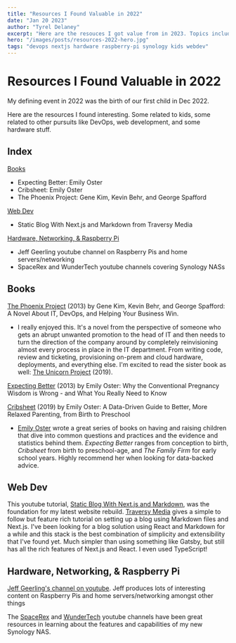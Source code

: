 ```yaml
---
title: "Resources I Found Valuable in 2022"
date: "Jan 20 2023"
author: "Tyrel Delaney"
excerpt: "Here are the resouces I got value from in 2023. Topics include kids, devops, web dev, and some hardware stuff."
hero: "/images/posts/resources-2022-hero.jpg"
tags: "devops nextjs hardware raspberry-pi synology kids webdev"
---
```


# Resources I Found Valuable in 2022

My defining event in 2022 was the birth of our first child in Dec 2022.

Here are the resources I found interesting. Some related to kids, some related to other pursuits like DevOps, web development, and some hardware stuff.

## Index

[Books](#books)

* Expecting Better: Emily Oster
* Cribsheet: Emily Oster
* The Phoenix Project: Gene Kim, Kevin Behr, and George Spafford

[Web Dev](#web-dev)

* Static Blog With Next.js and Markdown from Traversy Media

[Hardware, Networking, & Raspberry Pi](#hardware-networking-raspberry-pi)

* Jeff Geerling youtube channel on Raspberry Pis and home servers/networking
* SpaceRex and WunderTech youtube channels covering Synology NASs

## Books
[The Phoenix Project](https://app.thestorygraph.com/books/2dc432fb-c009-4190-aaae-15c6468d666d) (2013) by Gene Kim, Kevin Behr, and George Spafford: A Novel About IT, DevOps, and Helping Your Business Win.

* I really enjoyed this. It's a novel from the perspective of someone who gets an abrupt unwanted promotion to the head of IT and then needs to turn the direction of the company around by completely reinvisioning almost every process in place in the IT department. From writing code, review and ticketing, provisioning on-prem and cloud hardware, deployments, and everything else. I'm excited to read the sister book as well: [The Unicorn Project](https://app.thestorygraph.com/books/cbf30b75-b17c-4bef-983e-4a86dc92e7fc) (2019).

[Expecting Better](https://app.thestorygraph.com/books/523835c7-8f5f-47b5-b8fb-9e0be6ae10d2) (2013) by Emily Oster: Why the Conventional Pregnancy Wisdom is Wrong - and What You Really Need to Know

[Cribsheet](https://app.thestorygraph.com/books/b6d7e4b6-ca35-43f4-9412-0328e07817f1) (2019) by Emily Oster: A Data-Driven Guide to Better, More Relaxed Parenting, from Birth to Preschool

* [Emily Oster](https://emilyoster.net/) wrote a great series of books on having and raising children that dive into common questions and practices and the evidence and statistics behind them. *Expecting Better* ranges from conception to birth, *Cribsheet* from birth to preschool-age, and *The Family Firm* for early school years. Highly recommend her when looking for data-backed advice.


## Web Dev
This youtube tutorial, [Static Blog With Next.js and Markdown](https://www.youtube.com/watch?v=MrjeefD8sac), was the foundation for my latest website rebuild. [Traversy Media](https://www.youtube.com/channel/UC29ju8bIPH5as8OGnQzwJyA) gives a simple to follow but feature rich tutorial on setting up a blog using Markdown files and Next.js. I've been looking for a blog solution using React and Markdown for a while and this stack is the best combination of simplicity and extensibility that I've found yet. Much simpler than using something like Gatsby, but still has all the rich features of Next.js and React. I even used TypeScript!

## Hardware, Networking, & Raspberry Pi
[Jeff Geerling's channel on youtube](https://www.youtube.com/c/JeffGeerling). Jeff produces lots of interesting content on Raspberry Pis and home servers/networking amongst other things

The [SpaceRex](https://www.youtube.com/c/SpaceRexWill) and [WunderTech](https://www.youtube.com/c/WunderTechTutorials) youtube channels have been great resources in learning about the features and capabilities of my new Synology NAS.